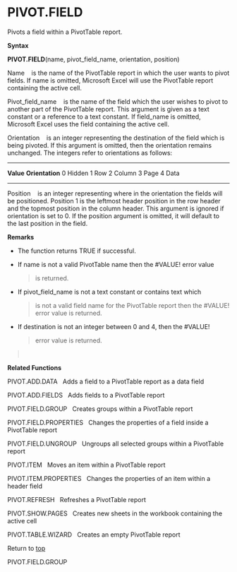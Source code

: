 PIVOT.FIELD
===========

Pivots a field within a PivotTable report.

**Syntax**

**PIVOT.FIELD**(name, pivot\_field\_name, orientation, position)

Name    is the name of the PivotTable report in which the user wants to
pivot fields. If name is omitted, Microsoft Excel will use the
PivotTable report containing the active cell.

Pivot\_field\_name    is the name of the field which the user wishes to
pivot to another part of the PivotTable report. This argument is given
as a text constant or a reference to a text constant. If field\_name is
omitted, Microsoft Excel uses the field containing the active cell.

Orientation    is an integer representing the destination of the field
which is being pivoted. If this argument is omitted, then the
orientation remains unchanged. The integers refer to orientations as
follows:

  ----------- -----------------
  **Value**   **Orientation**
  0           Hidden
  1           Row
  2           Column
  3           Page
  4           Data
  ----------- -----------------

Position    is an integer representing where in the orientation the
fields will be positioned. Position 1 is the leftmost header position in
the row header and the topmost position in the column header. This
argument is ignored if orientation is set to 0. If the position argument
is omitted, it will default to the last position in the field.

**Remarks**

-   The function returns TRUE if successful.

-   If name is not a valid PivotTable name then the \#VALUE! error value
    > is returned.

-   If pivot\_field\_name is not a text constant or contains text which
    > is not a valid field name for the PivotTable report then the
    > \#VALUE! error value is returned.

-   If destination is not an integer between 0 and 4, then the \#VALUE!
    > error value is returned.

>  

**Related Functions**

PIVOT.ADD.DATA   Adds a field to a PivotTable report as a data field

PIVOT.ADD.FIELDS   Adds fields to a PivotTable report

PIVOT.FIELD.GROUP   Creates groups within a PivotTable report

PIVOT.FIELD.PROPERTIES   Changes the properties of a field inside a
PivotTable report

PIVOT.FIELD.UNGROUP   Ungroups all selected groups within a PivotTable
report

PIVOT.ITEM   Moves an item within a PivotTable report

PIVOT.ITEM.PROPERTIES   Changes the properties of an item within a
header field

PIVOT.REFRESH   Refreshes a PivotTable report

PIVOT.SHOW.PAGES   Creates new sheets in the workbook containing the
active cell

PIVOT.TABLE.WIZARD   Creates an empty PivotTable report

Return to [top](#H)

PIVOT.FIELD.GROUP
